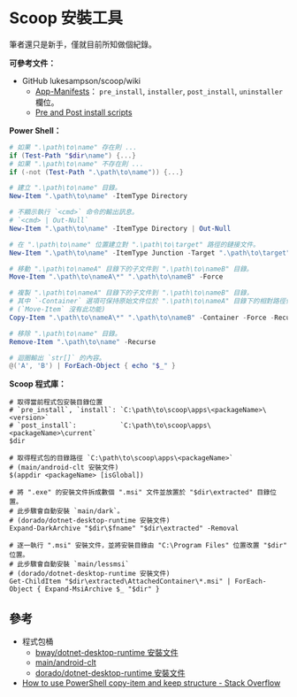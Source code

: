 Scoop 安裝工具
=======


筆者還只是新手，僅就目前所知做個紀錄。


**可參考文件：**

  * GitHub lukesampson/scoop/wiki
    * [App-Manifests](https://github.com/lukesampson/scoop/wiki/App-Manifests)：
      `pre_install`, `installer`, `post_install`, `uninstaller` 欄位。
    * [Pre and Post install scripts](https://github.com/lukesampson/scoop/wiki/Pre--and-Post-install-scripts)


**Power Shell：**

```ps1
# 如果 ".\path\to\name" 存在則 ...
if (Test-Path "$dir\name") {...}
# 如果 ".\path\to\name" 不存在則 ...
if (-not (Test-Path ".\path\to\name")) {...}

# 建立 ".\path\to\name" 目錄。
New-Item ".\path\to\name" -ItemType Directory

# 不顯示執行 `<cmd>` 命令的輸出訊息。
# `<cmd> | Out-Null`
New-Item ".\path\to\name" -ItemType Directory | Out-Null

# 在 ".\path\to\name" 位置建立對 ".\path\to\target" 路徑的鏈接文件。
New-Item ".\path\to\name" -ItemType Junction -Target ".\path\to\target"

# 移動 ".\path\to\nameA" 目錄下的子文件到 ".\path\to\nameB" 目錄。
Move-Item ".\path\to\nameA\*" ".\path\to\nameB" -Force

# 複製 ".\path\to\nameA" 目錄下的子文件到 ".\path\to\nameB" 目錄，
# 其中 `-Container` 選項可保持原始文件位於 ".\path\to\nameA" 目錄下的相對路徑位置。
# (`Move-Item` 沒有此功能)
Copy-Item ".\path\to\nameA\*" ".\path\to\nameB" -Container -Force -Recurse

# 移除 ".\path\to\name" 目錄。
Remove-Item ".\path\to\name" -Recurse

# 迴圈輸出 `str[]` 的內容。
@('A', 'B') | ForEach-Object { echo "$_" }
```


**Scoop 程式庫：**

```
# 取得當前程式包安裝目錄位置
# `pre_install`, `install`: `C:\path\to\scoop\apps\<packageName>\<version>`
# `post_install`:           `C:\path\to\scoop\apps\<packageName>\current`
$dir

# 取得程式包的目錄路徑 `C:\path\to\scoop\apps\<packageName>`
# (main/android-clt 安裝文件)
$(appdir <packageName> [isGlobal])

# 將 ".exe" 的安裝文件拆成數個 ".msi" 文件並放置於 "$dir\extracted" 目錄位置。
# 此步驟會自動安裝 `main/dark`。
# (dorado/dotnet-desktop-runtime 安裝文件)
Expand-DarkArchive "$dir\$fname" "$dir\extracted" -Removal

# 逐一執行 ".msi" 安裝文件，並將安裝目錄由 "C:\Program Files" 位置改置 "$dir" 位置。
# 此步驟會自動安裝 `main/lessmsi`
# (dorado/dotnet-desktop-runtime 安裝文件)
Get-ChildItem "$dir\extracted\AttachedContainer\*.msi" | ForEach-Object { Expand-MsiArchive $_ "$dir" }
```



## 參考


* 程式包桶
  * [bway/dotnet-desktop-runtime 安裝文件](../../bucket/dotnet-desktop-runtime.json)
  * [main/android-clt](https://github.com/ScoopInstaller/Main/tree/master/bucket/android-clt.json)
  * [dorado/dotnet-desktop-runtime 安裝文件](https://github.com/chawyehsu/dorado/blob/master/bucket/dotnet-desktop-runtime.json)
* [How to use PowerShell copy-item and keep structure - Stack Overflow](https://stackoverflow.com/questions/5432290/how-to-use-powershell-copy-item-and-keep-structure)

